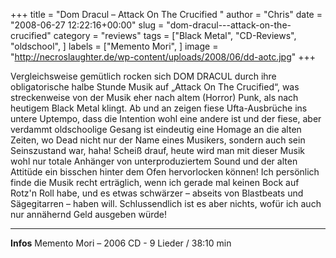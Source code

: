 +++
title = "Dom Dracul – Attack On The Crucified "
author = "Chris"
date = "2008-06-27 12:22:16+00:00"
slug = "dom-dracul---attack-on-the-crucified"
category = "reviews"
tags = ["Black Metal", "CD-Reviews", "oldschool", ]
labels = ["Memento Mori", ]
image = "http://necroslaughter.de/wp-content/uploads/2008/06/dd-aotc.jpg"
+++


Vergleichsweise gemütlich rocken sich DOM DRACUL durch ihre obligatorische halbe Stunde Musik auf „Attack On The Crucified“, was streckenweise von der Musik eher nach altem (Horror) Punk, als nach heutigem Black Metal klingt. Ab und an zeigen fiese Ufta-Ausbrüche ins untere Uptempo, dass die Intention wohl eine andere ist und der fiese, aber verdammt oldschoolige Gesang ist eindeutig eine Homage an die alten Zeiten, wo Dead nicht nur der Name eines Musikers, sondern auch sein Seinszustand war, haha! Scheiß drauf, heute wird man mit dieser Musik wohl nur totale Anhänger von unterproduziertem Sound und der alten Attitüde ein bisschen hinter dem Ofen hervorlocken können! Ich persönlich finde die Musik recht erträglich, wenn ich gerade mal keinen Bock auf Rotz'n Roll habe, und es etwas schwärzer – abseits von Blastbeats und Sägegitarren – haben will. Schlussendlich ist es aber nichts, wofür ich auch nur annähernd Geld ausgeben würde!



---
**Infos**
Memento Mori – 2006
CD - 9 Lieder / 38:10 min
